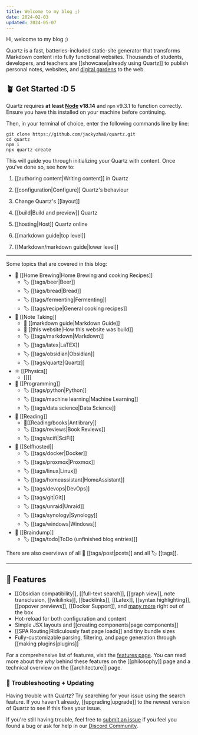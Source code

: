 ```yaml
---
title: Welcome to my blog ;)
date: 2024-02-03
updated: 2024-05-07
---
```


Hi, welcome to my blog ;)


Quartz is a fast, batteries-included static-site generator that transforms Markdown content into fully functional websites. Thousands of students, developers, and teachers are [[showcase|already using Quartz]] to publish personal notes, websites, and [digital gardens](https://jzhao.xyz/posts/networked-thought) to the web.

## 🪴 Get Started :D 5

Quartz requires **at least [Node](https://nodejs.org/) v18.14** and `npm` v9.3.1 to function correctly. Ensure you have this installed on your machine before continuing.

Then, in your terminal of choice, enter the following commands line by line:

```shell
git clone https://github.com/jackyzha0/quartz.git
cd quartz
npm i
npx quartz create
```

This will guide you through initializing your Quartz with content. Once you've done so, see how to:

1. [[authoring content|Writing content]] in Quartz
2. [[configuration|Configure]] Quartz's behaviour
3. Change Quartz's [[layout]]
4. [[build|Build and preview]] Quartz
5. [[hosting|Host]] Quartz online

6. [[markdown guide|top level]]
7. [[Markdown/markdown guide|lower level]]

---

Some topics that are covered in this blog:

- 🍺 [[Home Brewing|Home Brewing and cooking Recipes]]
   - 🏷 [[tags/beer|Beer]]
   - 🏷 [[tags/bread|Bread]]
   - 🏷 [[tags/fermenting|Fermenting]]
   - 🏷 [[tags/recipe|General cooking recipes]]
- 📑 [[Note Taking]]
   - 📄 [[markdown guide|Markdown Guide]]
   - 📄 [[this website|How this website was build]]
   - 🏷 [[tags/markdown|Markdown]]
   - 🏷 [[tags/latex|LaTEX]]
   - 🏷 [[tags/obsidian|Obsidian]]
   - 🏷 [[tags/quartz|Quartz]]
- ⚛ [[Physics]]
   - [[]]
- 🐍 [[Programming]]
   - 🏷 [[tags/python|Python]]
   - 🏷 [[tags/machine learning|Machine Learning]]
   - 🏷 [[tags/data science|Data Science]]
- 📖 [[Reading]]
   - 📄[[Reading/books|Antlibrary]]
   - 🏷 [[tags/reviews|Book Reviews]]
   - 🏷 [[tags/scifi|SciFi]]
- 🐳 [[Selfhosted]]
   - 🏷 [[tags/docker|Docker]]
   - 🏷 [[tags/proxmox|Proxmox]]
   - 🏷 [[tags/linux|Linux]]
   - 🏷 [[tags/homeassistant|HomeAssistant]]
   - 🏷 [[tags/devops|DevOps]]
   - 🏷 [[tags/git|Git]]
   - 🏷 [[tags/unraid|Unraid]]
   - 🏷 [[tags/synology|Synology]]
   - 🏷 [[tags/windows|Windows]]
- 🧬 [[Braindump]]
   - 🏷 [[tags/todo|ToDo (unfinished blog entries)]] 
   
There are also overviews of all 📄 [[tags/post|posts]] and all 🏷 [[tags]].

---

## 🔧 Features

- [[Obsidian compatibility]], [[full-text search]], [[graph view]], note transclusion, [[wikilinks]], [[backlinks]], [[Latex]], [[syntax highlighting]], [[popover previews]], [[Docker Support]], and [many more](./features) right out of the box
- Hot-reload for both configuration and content
- Simple JSX layouts and [[creating components|page components]]
- [[SPA Routing|Ridiculously fast page loads]] and tiny bundle sizes
- Fully-customizable parsing, filtering, and page generation through [[making plugins|plugins]]

For a comprehensive list of features, visit the [features page](/features). You can read more about the _why_ behind these features on the [[philosophy]] page and a technical overview on the [[architecture]] page.

### 🚧 Troubleshooting + Updating

Having trouble with Quartz? Try searching for your issue using the search feature. If you haven't already, [[upgrading|upgrade]] to the newest version of Quartz to see if this fixes your issue.

If you're still having trouble, feel free to [submit an issue](https://github.com/jackyzha0/quartz/issues) if you feel you found a bug or ask for help in our [Discord Community](https://discord.gg/cRFFHYye7t).
